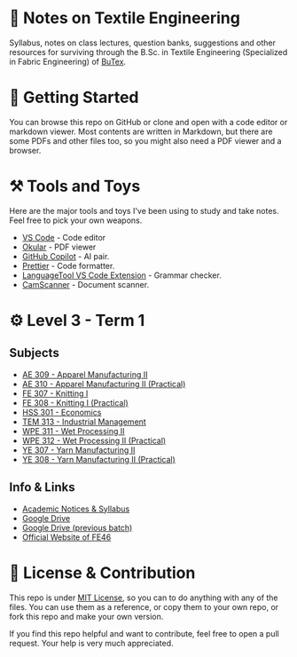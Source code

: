 # 📄 Notes on Textile Engineering

Syllabus, notes on class lectures, question banks, suggestions and other resources for surviving through the B.Sc. in Textile Engineering (Specialized in Fabric Engineering) of [BuTex](https://www.butex.edu.bd/).

# 🚀 Getting Started

You can browse this repo on GitHub or clone and open with a code editor or markdown viewer. Most contents are written in Markdown, but there are some PDFs and other files too, so you might also need a PDF viewer and a browser.

# ⚒️ Tools and Toys

Here are the major tools and toys I've been using to study and take notes. Feel free to pick your own weapons.

- [VS Code](https://code.visualstudio.com/) - Code editor
- [Okular](https://okular.kde.org/) - PDF viewer
- [GitHub Copilot](https://copilot.github.com/) - AI pair.
- [Prettier](https://prettier.io/) - Code formatter.
- [LanguageTool VS Code Extension](https://marketplace.visualstudio.com/items?itemName=adamvoss.vscode-languagetool) - Grammar checker.
- [CamScanner](https://www.camscanner.com/) - Document scanner.

# ⚙️ Level 3 - Term 1

## Subjects

- [AE 309 - Apparel Manufacturing II](L3-T1/AE-309-Apparel-Manufacturing-II)
- [AE 310 - Apparel Manufacturing II (Practical)](L3-T1/AE-310-Apparel-Manufacturing-II-Practical)
- [FE 307 - Knitting I](L3-T1/FE-307-Knitting-I)
- [FE 308 - Knitting I (Practical)](L3-T1/FE-308-Knitting-I-Practical)
- [HSS 301 - Economics](L3-T1/HSS-301-Economics)
- [TEM 313 - Industrial Management](L3-T1/TEM-313-Industrial-Management)
- [WPE 311 - Wet Processing II](L3-T1/WPE-311-Wet-Processing-II)
- [WPE 312 - Wet Processing II (Practical)](L3-T1/WPE-312-Wet-Processing-II-Practical)
- [YE 307 - Yarn Manufacturing II](L3-T1/YE-307-Yarn-Manufacturing-II)
- [YE 308 - Yarn Manufacturing II (Practical)](L3-T1/YE-308-Yarn-Manufacturing-II-Practical)

## Info & Links

- [Academic Notices & Syllabus](L3-T1/00-Notices-Syllabus/)
- [Google Drive](https://drive.google.com/drive/folders/1l08nOLC8tLEa-wwS3IXGNKroTRJLZO2B?usp=sharing)
- [Google Drive (previous batch)](https://drive.google.com/drive/folders/1mu8c6Xm-6P4RLc1lHojQWoGYCTWd4vGT)
- [Official Website of FE46](https://fabricengineering.netlify.app/)

# 💚 License & Contribution

This repo is under [MIT License](LICENSE), so you can to do anything with any of the files. You can use them as a reference, or copy them to your own repo, or fork this repo and make your own version.

If you find this repo helpful and want to contribute, feel free to open a pull request. Your help is very much appreciated.

